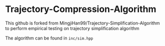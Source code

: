 # Trajectory-Compression-Algorithm

This github is forked from  MingjiHan99/Trajectory-Simplification-Algorithm to perform empirical testing on trajectory simplification algorithm

The algorithm can be found in `inc/sim.hpp`
